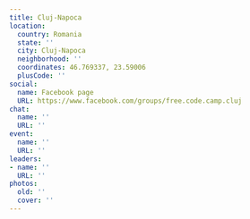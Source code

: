 ```yaml
---
title: Cluj-Napoca
location:
  country: Romania
  state: ''
  city: Cluj-Napoca
  neighborhood: ''
  coordinates: 46.769337, 23.59006
  plusCode: ''
social:
  name: Facebook page
  URL: https://www.facebook.com/groups/free.code.camp.cluj
chat:
  name: ''
  URL: ''
event:
  name: ''
  URL: ''
leaders:
- name: ''
  URL: ''
photos:
  old: ''
  cover: ''
---
```

